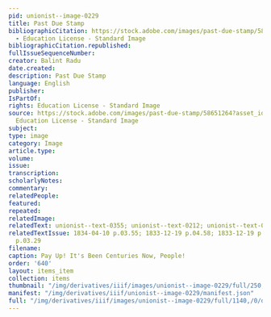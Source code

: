 ```yaml
---
pid: unionist--image-0229
title: Past Due Stamp
bibliographicCitation: https://stock.adobe.com/images/past-due-stamp/58651264?asset_id=58651264
  - Education License - Standard Image
bibliographicCitation.republished: 
fullIssueSequenceNumber: 
creator: Balint Radu
date.created: 
description: Past Due Stamp
language: English
publisher: 
IsPartOf: 
rights: Education License - Standard Image
source: https://stock.adobe.com/images/past-due-stamp/58651264?asset_id=58651264 -
  Education License - Standard Image
subject: 
type: image
category: Image
article.type: 
volume: 
issue: 
transcription: 
scholarlyNotes: 
commentary: 
relatedPeople: 
featured: 
repeated: 
relatedImage: 
relatedText: unionist--text-0355; unionist--text-0212; unionist--text-0224; unionist--text-0265
relatedTextIssue: 1834-04-10 p.03.55; 1833-12-19 p.04.58; 1833-12-19 p.04.70; 1834-03-13
  p.03.29
filename: 
caption: Pay Up! It's Been Centuries Now, People!
order: '640'
layout: items_item
collection: items
thumbnail: "/img/derivatives/iiif/images/unionist--image-0229/full/250,/0/default.jpg"
manifest: "/img/derivatives/iiif/unionist--image-0229/manifest.json"
full: "/img/derivatives/iiif/images/unionist--image-0229/full/1140,/0/default.jpg"
---
```

